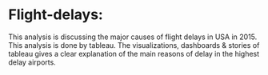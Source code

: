 # Flight-delays:
This analysis is discussing the major causes of flight delays in USA in 2015.
This analysis is done by tableau.
The visualizations, dashboards & stories of tableau gives a clear explanation of the main reasons of delay in the highest delay airports.
